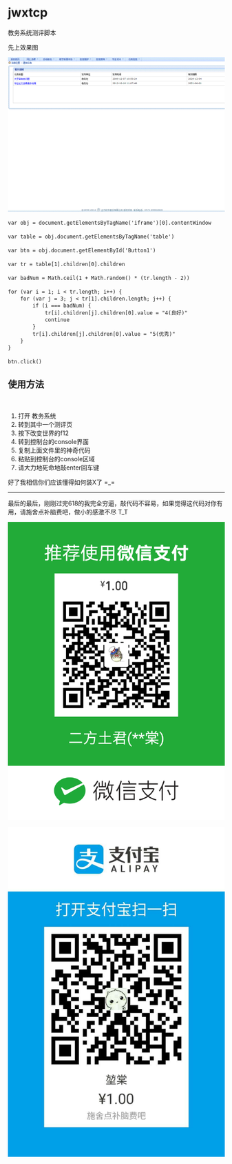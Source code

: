 # jwxtcp
教务系统测评脚本

先上效果图

![效果图](https://github.com/kunkuntang/jwxtcp/raw/master/readme.gif)

```
var obj = document.getElementsByTagName('iframe')[0].contentWindow

var table = obj.document.getElementsByTagName('table')

var btn = obj.document.getElementById('Button1')

var tr = table[1].children[0].children

var badNum = Math.ceil(1 + Math.random() * (tr.length - 2))

for (var i = 1; i < tr.length; i++) {
    for (var j = 3; j < tr[1].children.length; j++) {
        if (i === badNum) {
            tr[i].children[j].children[0].value = "4(良好)"
            continue
        }
        tr[i].children[j].children[0].value = "5(优秀)"
    }
}

btn.click()
```

## 使用方法
 
 1. 打开 教务系统
 2. 转到其中一个测评页
 3. 按下改变世界的f12
 4. 转到控制台的console界面
 5. 复制上面文件里的神奇代码
 6. 粘贴到控制台的console区域
 7. 请大力地死命地敲enter回车键
 
好了我相信你们应该懂得如何装X了 =_=

_ _ _

最后的最后，刚刚过完618的我完全穷逼，敲代码不容易，如果觉得这代码对你有用，请施舍点补脑费吧，做小的感激不尽 T_T

![](https://github.com/kunkuntang/jwxtcp/raw/master/wechat_pay.jpg)

![](https://github.com/kunkuntang/jwxtcp/raw/master/aliy_pay.jpg)
